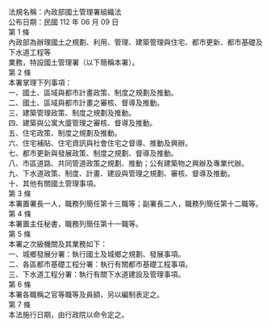 法規名稱：內政部國土管理署組織法  
公布日期：民國 112 年 06 月 09 日  
第 1 條  
內政部為辦理國土之規劃、利用、管理、建築管理與住宅、都市更新、都市基礎及下水道工程等  
業務，特設國土管理署（以下簡稱本署）。  
第 2 條  
本署掌理下列事項：  
一、國土、區域與都市計畫政策、制度之規劃及推動。  
二、國土、區域與都市計畫之審核、督導及推動。  
三、建築管理政策、制度之規劃及推動。  
四、建築與公寓大廈管理之審核、督導及推動。  
五、住宅政策、制度之規劃及推動。  
六、住宅補貼、住宅資訊與社會住宅之督導、推動及興辦。  
七、都市更新與發展政策、制度之規劃、督導及推動。  
八、市區道路、共同管道政策之規劃、推動；公有建築物之興辦及專業代辦。  
九、下水道政策、制度、計畫、建設與管理之規劃、審核、督導及推動。  
十、其他有關國土管理事項。  
第 3 條  
本署置署長一人，職務列簡任第十三職等；副署長二人，職務列簡任第十二職等。  
第 4 條  
本署置主任秘書，職務列簡任第十一職等。  
第 5 條  
本署之次級機關及其業務如下：  
一、城鄉發展分署：執行國土及城鄉之規劃、發展事項。  
二、各區都市基礎工程分署：執行有關都市基礎工程事項。  
三、下水道工程分署：執行有關下水道建設及管理事項。  
第 6 條  
本署各職稱之官等職等及員額，另以編制表定之。  
第 7 條  
本法施行日期，由行政院以命令定之。  


